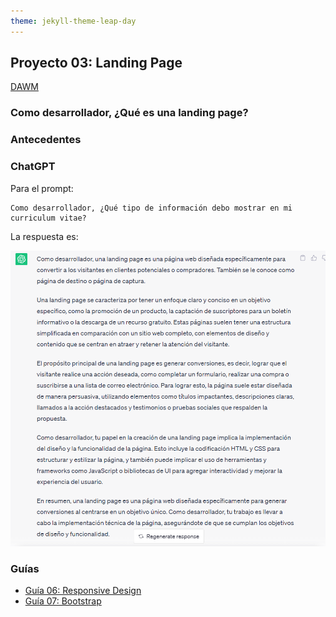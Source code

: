 ```yaml
---
theme: jekyll-theme-leap-day
---
```


## Proyecto 03: Landing Page

[DAWM](/DAWM/)

### Como desarrollador, ¿Qué es una landing page?

### Antecedentes



### ChatGPT

Para el prompt: 

```
Como desarrollador, ¿Qué tipo de información debo mostrar en mi curriculum vitae?
```

La respuesta es:

![proyecto3](archivos/proyecto03-pregunta1.png)

### Guías

* [Guía 06: Responsive Design](/DAWM/guias/2023/guia06)
* [Guía 07: Bootstrap](/DAWM/guias/2023/guia07)

